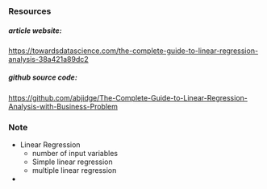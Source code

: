 ### Resources

##### article website:
https://towardsdatascience.com/the-complete-guide-to-linear-regression-analysis-38a421a89dc2

##### github source code:
https://github.com/abjidge/The-Complete-Guide-to-Linear-Regression-Analysis-with-Business-Problem




### Note

- Linear Regression
    - number of input variables
    - Simple linear regression
    - multiple linear regression
- 